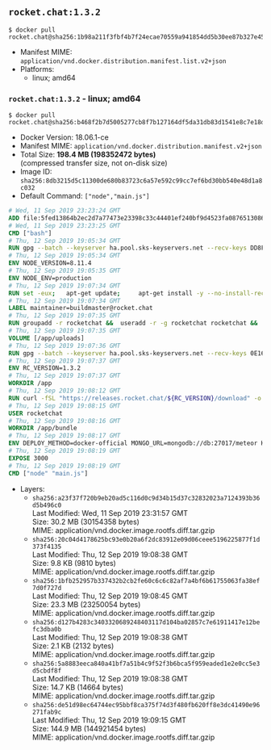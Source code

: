 ## `rocket.chat:1.3.2`

```console
$ docker pull rocket.chat@sha256:1b98a211f3fbf4b7f24ecae70559a941854dd5b30ee87b327e45de3e3f09034d
```

-	Manifest MIME: `application/vnd.docker.distribution.manifest.list.v2+json`
-	Platforms:
	-	linux; amd64

### `rocket.chat:1.3.2` - linux; amd64

```console
$ docker pull rocket.chat@sha256:b468f2b7d5005277cb8f7b127164df5da31db83d1541e8c7e18d7edf52f3707f
```

-	Docker Version: 18.06.1-ce
-	Manifest MIME: `application/vnd.docker.distribution.manifest.v2+json`
-	Total Size: **198.4 MB (198352472 bytes)**  
	(compressed transfer size, not on-disk size)
-	Image ID: `sha256:8db3215d5c11300de680b83723c6a57e592c99cc7ef6bd30bb540e48d1a8c032`
-	Default Command: `["node","main.js"]`

```dockerfile
# Wed, 11 Sep 2019 23:23:24 GMT
ADD file:5fed13864b2ec2d7a77473e23398c33c44401ef240bf9d4523fa087651308613 in / 
# Wed, 11 Sep 2019 23:23:25 GMT
CMD ["bash"]
# Thu, 12 Sep 2019 19:05:34 GMT
RUN gpg --batch --keyserver ha.pool.sks-keyservers.net --recv-keys DD8F2338BAE7501E3DD5AC78C273792F7D83545D
# Thu, 12 Sep 2019 19:05:34 GMT
ENV NODE_VERSION=8.11.4
# Thu, 12 Sep 2019 19:05:35 GMT
ENV NODE_ENV=production
# Thu, 12 Sep 2019 19:07:34 GMT
RUN set -eux; 	apt-get update; 	apt-get install -y --no-install-recommends ca-certificates curl; 	rm -rf /var/lib/apt/lists/*; 	curl -fsSLO --compressed "https://nodejs.org/dist/v$NODE_VERSION/node-v$NODE_VERSION-linux-x64.tar.gz"; 	curl -fsSLO --compressed "https://nodejs.org/dist/v$NODE_VERSION/SHASUMS256.txt.asc"; 	gpg --batch --decrypt --output SHASUMS256.txt SHASUMS256.txt.asc; 	grep " node-v$NODE_VERSION-linux-x64.tar.gz\$" SHASUMS256.txt | sha256sum -c -; 	tar -xf "node-v$NODE_VERSION-linux-x64.tar.gz" -C /usr/local --strip-components=1 --no-same-owner; 	rm "node-v$NODE_VERSION-linux-x64.tar.gz" SHASUMS256.txt.asc SHASUMS256.txt; 	npm cache clear --force
# Thu, 12 Sep 2019 19:07:34 GMT
LABEL maintainer=buildmaster@rocket.chat
# Thu, 12 Sep 2019 19:07:35 GMT
RUN groupadd -r rocketchat &&  useradd -r -g rocketchat rocketchat &&  mkdir -p /app/uploads &&  chown rocketchat.rocketchat /app/uploads
# Thu, 12 Sep 2019 19:07:35 GMT
VOLUME [/app/uploads]
# Thu, 12 Sep 2019 19:07:36 GMT
RUN gpg --batch --keyserver ha.pool.sks-keyservers.net --recv-keys 0E163286C20D07B9787EBE9FD7F9D0414FD08104
# Thu, 12 Sep 2019 19:07:37 GMT
ENV RC_VERSION=1.3.2
# Thu, 12 Sep 2019 19:07:37 GMT
WORKDIR /app
# Thu, 12 Sep 2019 19:08:12 GMT
RUN curl -fSL "https://releases.rocket.chat/${RC_VERSION}/download" -o rocket.chat.tgz &&  curl -fSL "https://releases.rocket.chat/${RC_VERSION}/asc" -o rocket.chat.tgz.asc &&  gpg --batch --verify rocket.chat.tgz.asc rocket.chat.tgz &&  tar zxvf rocket.chat.tgz &&  rm rocket.chat.tgz rocket.chat.tgz.asc &&  cd bundle/programs/server &&  npm install &&  npm cache clear --force &&  chown -R rocketchat:rocketchat /app
# Thu, 12 Sep 2019 19:08:15 GMT
USER rocketchat
# Thu, 12 Sep 2019 19:08:16 GMT
WORKDIR /app/bundle
# Thu, 12 Sep 2019 19:08:17 GMT
ENV DEPLOY_METHOD=docker-official MONGO_URL=mongodb://db:27017/meteor HOME=/tmp PORT=3000 ROOT_URL=http://localhost:3000 Accounts_AvatarStorePath=/app/uploads
# Thu, 12 Sep 2019 19:08:19 GMT
EXPOSE 3000
# Thu, 12 Sep 2019 19:08:19 GMT
CMD ["node" "main.js"]
```

-	Layers:
	-	`sha256:a23f37f720b9eb20ad5c116d0c9d34b15d37c32832023a7124393b36d5b496c0`  
		Last Modified: Wed, 11 Sep 2019 23:31:57 GMT  
		Size: 30.2 MB (30154358 bytes)  
		MIME: application/vnd.docker.image.rootfs.diff.tar.gzip
	-	`sha256:20c04d4178625bc93e0b20a6f2dc83912e09d06ceee5196225877f1d373f4135`  
		Last Modified: Thu, 12 Sep 2019 19:08:38 GMT  
		Size: 9.8 KB (9810 bytes)  
		MIME: application/vnd.docker.image.rootfs.diff.tar.gzip
	-	`sha256:1bfb252957b337432b2cb2fe60c6c6c82af7a4bf6b61755063fa38ef7d0f727d`  
		Last Modified: Thu, 12 Sep 2019 19:08:45 GMT  
		Size: 23.3 MB (23250054 bytes)  
		MIME: application/vnd.docker.image.rootfs.diff.tar.gzip
	-	`sha256:d127b4283c3403320689248403117d104ba02857c7e61911417e12befc3dba0b`  
		Last Modified: Thu, 12 Sep 2019 19:08:38 GMT  
		Size: 2.1 KB (2132 bytes)  
		MIME: application/vnd.docker.image.rootfs.diff.tar.gzip
	-	`sha256:5a8883eeca840a41bf7a51b4c9f52f3b6bca5f959eaded1e2e0cc5e3d5cbdf8f`  
		Last Modified: Thu, 12 Sep 2019 19:08:38 GMT  
		Size: 14.7 KB (14664 bytes)  
		MIME: application/vnd.docker.image.rootfs.diff.tar.gzip
	-	`sha256:de51d98ec64744ec95bbf8ca375f74d3f480fb620ff8e3dc41490e96271fab9c`  
		Last Modified: Thu, 12 Sep 2019 19:09:15 GMT  
		Size: 144.9 MB (144921454 bytes)  
		MIME: application/vnd.docker.image.rootfs.diff.tar.gzip
